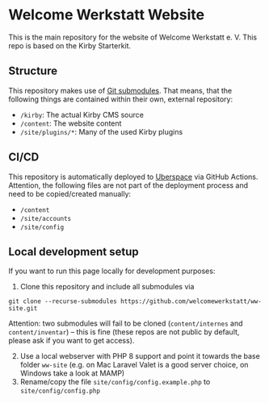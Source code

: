 # Welcome Werkstatt Website

This is the main repository for the website of Welcome Werkstatt e. V. This repo is based on the Kirby Starterkit.

## Structure
This repository makes use of [Git submodules](https://git-scm.com/book/en/v2/Git-Tools-Submodules). That means, that the following things are contained within their own, external repository:

- `/kirby`: The actual Kirby CMS source
- `/content`: The website content
- `/site/plugins/*`: Many of the used Kirby plugins


## CI/CD

This repository is automatically deployed to [Uberspace](https://uberspace.de/) via GitHub Actions. Attention, the following files are not part of the deployment process and need to be copied/created manually:

- `/content`
- `/site/accounts`
- `/site/config`

## Local development setup
If you want to run this page locally for development purposes:

1. Clone this repository and include all submodules via
  ```
  git clone --recurse-submodules https://github.com/welcomewerkstatt/ww-site.git
  ```
  Attention: two submodules will fail to be cloned (`content/internes` and `content/inventar`) – this is fine (these repos are not public by default, please ask if you want to get access).
  
2. Use a local webserver with PHP 8 support and point it towards the base folder `ww-site` (e.g. on Mac Laravel Valet is a good server choice, on Windows take a look at MAMP)
3. Rename/copy the file `site/config/config.example.php` to `site/config/config.php`
